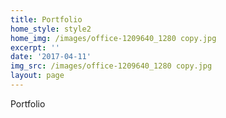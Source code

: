 ```yaml
---
title: Portfolio
home_style: style2
home_img: /images/office-1209640_1280 copy.jpg
excerpt: ''
date: '2017-04-11'
img_src: /images/office-1209640_1280 copy.jpg
layout: page
---
```

Portfolio
